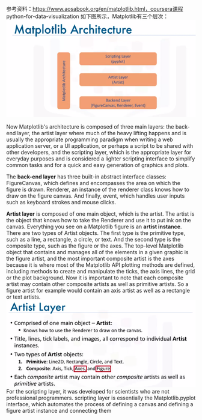 参考资料：https://www.aosabook.org/en/matplotlib.html，coursera课程 python-for-data-visualization
如下图所示，Matplotlib有三个层次：
![](/matplotlib/images/matplotlib_arch.png)

Now Matplotlib's architecture is composed of three main layers: the back-end layer, the artist layer where much of the heavy lifting happens and is usually the appropriate programming paradigm when writing a web application server, or a UI application, or perhaps a script to be shared with other developers, and the scripting layer, which is the appropriate layer for everyday purposes and is considered a lighter scripting interface to simplify common tasks and for a quick and easy generation of graphics and plots. 

The **back-end layer** has three built-in abstract interface classes: FigureCanvas, which defines and encompasses the area on which the figure is drawn. Renderer, an instance of the renderer class knows how to draw on the figure canvas. And finally, event, which handles user inputs such as keyboard strokes and mouse clicks.

**Artist layer** is composed of one main object, which is the artist. The artist is the object that knows how to take the Renderer and use it to put ink on the canvas. Everything you see on a Matplotlib figure is an **artist instance**. There are two types of Artist objects. The first type is the primitive type, such as a line, a rectangle, a circle, or text. And the second type is the composite type, such as the figure or the axes. The top-level Matplotlib object that contains and manages all of the elements in a given graphic is the figure artist, and the most important composite artist is the axes because it is where most of the Matplotlib API plotting methods are defined, including methods to create and manipulate the ticks, the axis lines, the grid or the plot background. Now it is important to note that each composite artist may contain other composite artists as well as primitive artists. So a figure artist for example would contain an axis artist as well as a rectangle or text artists. 
![](/matplotlib/images/artist_layer.png)
For the scripting layer, it was developed for scientists who are not professional programmers. scripting layer is essentially the Matplotlib.pyplot interface, which automates the process of defining a canvas and defining a figure artist instance and connecting them